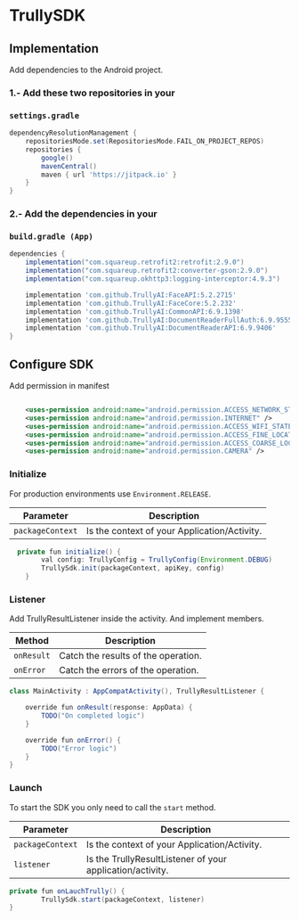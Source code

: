 # TrullySDK


## Implementation

Add dependencies to the Android project.

### 1.- Add these two repositories in your
###  `settings.gradle`
 
```groovy
dependencyResolutionManagement {
    repositoriesMode.set(RepositoriesMode.FAIL_ON_PROJECT_REPOS)
    repositories {
        google()
        mavenCentral()
        maven { url 'https://jitpack.io' }
    }
}
```
### 2.- Add the dependencies in your
###  `build.gradle (App)`
```groovy
dependencies {
    implementation("com.squareup.retrofit2:retrofit:2.9.0")
    implementation("com.squareup.retrofit2:converter-gson:2.9.0")
    implementation("com.squareup.okhttp3:logging-interceptor:4.9.3")

    implementation 'com.github.TrullyAI:FaceAPI:5.2.2715'
    implementation 'com.github.TrullyAI:FaceCore:5.2.232'
    implementation 'com.github.TrullyAI:CommonAPI:6.9.1398'
    implementation 'com.github.TrullyAI:DocumentReaderFullAuth:6.9.9555'
    implementation 'com.github.TrullyAI:DocumentReaderAPI:6.9.9406'
}
```


## Configure SDK
Add permission in manifest

```xml

    <uses-permission android:name="android.permission.ACCESS_NETWORK_STATE" />
    <uses-permission android:name="android.permission.INTERNET" />
    <uses-permission android:name="android.permission.ACCESS_WIFI_STATE" />
    <uses-permission android:name="android.permission.ACCESS_FINE_LOCATION" />
    <uses-permission android:name="android.permission.ACCESS_COARSE_LOCATION" />
    <uses-permission android:name="android.permission.CAMERA" />
```



### Initialize

For production environments use `Environment.RELEASE`.
 

| Parameter | Description |
| -------- | ------- |
| `packageContext` | Is the context of your Application/Activity. |

```java
  private fun initialize() {
        val config: TrullyConfig = TrullyConfig(Environment.DEBUG)
        TrullySdk.init(packageContext, apiKey, config)
    }
```

### Listener
Add TrullyResultListener inside the activity. And implement members.

| Method | Description |
| -------- | ------- |
| `onResult` | Catch the results of the operation. |
| `onError` | Catch the errors of the operation. |


```java
class MainActivity : AppCompatActivity(), TrullyResultListener {

    override fun onResult(response: AppData) {
        TODO("On completed logic")
    }

    override fun onError() {
        TODO("Error logic")
    }
}
```

### Launch

To start the SDK you only need to call the `start` method.

| Parameter | Description |
| -------- | ------- |
| `packageContext` | Is the context of your Application/Activity. |
| `listener` | Is the TrullyResultListener of your application/activity. |


```java
private fun onLauchTrully() {
        TrullySdk.start(packageContext, listener)
}
```
